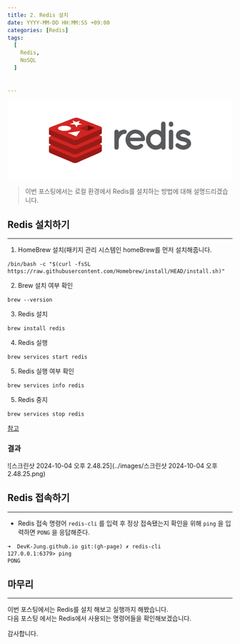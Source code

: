 ```yaml
---
title: 2. Redis 설치
date: YYYY-MM-DD HH:MM:SS +09:00
categories: [Redis]
tags:
  [
    Redis,
    NoSQL
  ]


---
```


![스크린샷 2024-10-04 오후 2.06.22](../images/redis_logo.png)

> 이번 포스팅에서는 로컬 환경에서 Redis를 설치하는 방법에 대해 설명드리겠습니다.

## Redis 설치하기

---

1. HomeBrew 설치(패키지 관리 시스템인 homeBrew를 먼저 설치해줍니다.

```shell
/bin/bash -c "$(curl -fsSL https://raw.githubusercontent.com/Homebrew/install/HEAD/install.sh)"
```

2. Brew 설치 여부 확인

```shell
brew --version
```

3. Redis 설치

```shell
brew install redis
```

4. Redis 실행

```shell
brew services start redis
```

5. Redis 실행 여부 확인

```shell
brew services info redis
```

5. Redis 중지

```shell
brew services stop redis
```

[참고](#https://redis.io/docs/latest/operate/oss_and_stack/install/install-redis/install-redis-on-mac-os/)

### 결과

![스크린샷 2024-10-04 오후 2.48.25](../images/스크린샷 2024-10-04 오후 2.48.25.png)



## Redis 접속하기

---

- Redis 접속 명령어 <code>redis-cli</code> 를 입력 후 정상 접속됐는지 확인을 위해 <code>ping</code> 을 입력하면 <code>PONG</code> 을 응답해준다.

```shell
➜  DevK-Jung.github.io git:(gh-page) ✗ redis-cli
127.0.0.1:6379> ping
PONG
```



## 마무리

___

이번 포스팅에서는 Redis를 설치 해보고 실행까지 해봤습니다.<br>다음 포스팅 에서는 Redis에서 사용되는 명령어들을 확인해보겠습니다.<br>

감사합니다.
